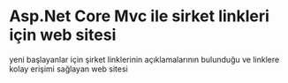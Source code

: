 # Asp.Net Core Mvc ile sirket linkleri için web sitesi
 yeni başlayanlar için şirket linklerinin açıklamalarının bulunduğu ve linklere kolay erişimi sağlayan web sitesi
